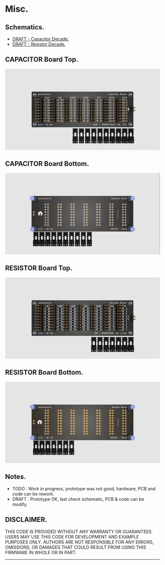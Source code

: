 # Misc.

## Schematics.

- [DRAFT - Capacitor Decade.](https://github.com/tronixio/misc/capacitor/Kicad/extras/schematic.pdf)
- [DRAFT - Resistor Decade.](https://github.com/tronixio/misc/resistor/Kicad/extras/schematic.pdf)

## CAPACITOR Board Top.

![CAPACITOR Board Top.](https://github.com/tronixio/misc/blob/main/Kicad/capacitor/extras/top.png)

## CAPACITOR Board Bottom.

![CAPACITOR Board Bottom.](https://github.com/tronixio/misc/blob/main/Kicad/capacitor/extras/bottom.png)

## RESISTOR Board Top.

![RESISTOR Board Top.](https://github.com/tronixio/misc/blob/main/Kicad/resistor/extras/top.png)

## RESISTOR Board Bottom.

![RESISTOR Board Bottom.](https://github.com/tronixio/misc/blob/main/Kicad/resistor/extras/bottom.png)

## Notes.

- TODO : Work in progress, prototype was not good, hardware, PCB and code can be rework.
- DRAFT : Prototype OK, last check schematic, PCB & code can be modify.

## DISCLAIMER.

THIS CODE IS PROVIDED WITHOUT ANY WARRANTY OR GUARANTEES.
USERS MAY USE THIS CODE FOR DEVELOPMENT AND EXAMPLE PURPOSES ONLY.
AUTHORS ARE NOT RESPONSIBLE FOR ANY ERRORS, OMISSIONS, OR DAMAGES THAT COULD
RESULT FROM USING THIS FIRMWARE IN WHOLE OR IN PART.

---
